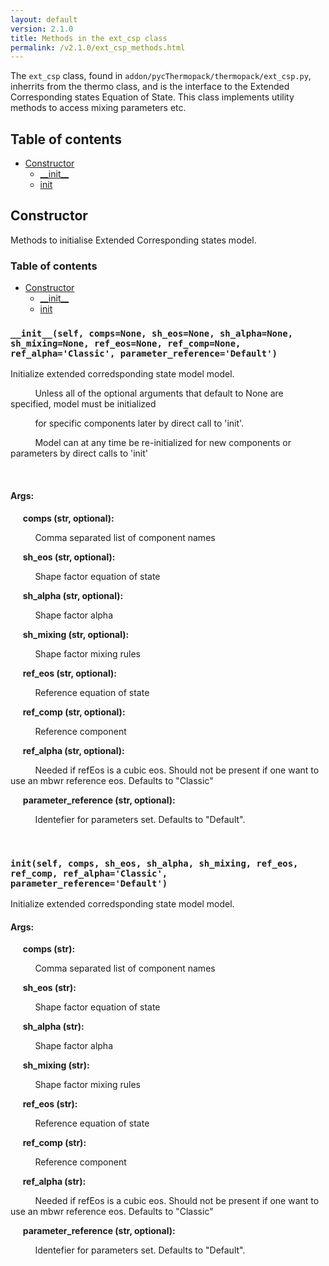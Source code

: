 ```yaml
---
layout: default
version: 2.1.0
title: Methods in the ext_csp class
permalink: /v2.1.0/ext_csp_methods.html
---
```


<!--- 
Generated at: 2023-09-28T21:06:29.071574
This is an auto-generated file, generated using the script at thermopack/addon/pyUtils/docs/markdown_from_docstrings.py
The file is created by parsing the docstrings of the methods in the 
ext_csp class. For instructions on how to use the parser routines, see the
file thermopack/addon/pyUtils/docs/markdown_from_docstrings.py--->

The `ext_csp` class, found in `addon/pycThermopack/thermopack/ext_csp.py`, inherrits from the thermo class, and  is the interface to the 
Extended Corresponding states Equation of State. This class implements utility methods to access mixing parameters etc.

## Table of contents
  * [Constructor](#constructor)
    * [\_\_init\_\_](#__init__self-compsnone-sh_eosnone-sh_alphanone-sh_mixingnone-ref_eosnone-ref_compnone-ref_alphaclassic-parameter_referencedefault)
    * [init](#initself-comps-sh_eos-sh_alpha-sh_mixing-ref_eos-ref_comp-ref_alphaclassic-parameter_referencedefault)

## Constructor

Methods to initialise Extended Corresponding states model.

### Table of contents
  * [Constructor](#constructor)
    * [\_\_init\_\_](#__init__self-compsnone-sh_eosnone-sh_alphanone-sh_mixingnone-ref_eosnone-ref_compnone-ref_alphaclassic-parameter_referencedefault)
    * [init](#initself-comps-sh_eos-sh_alpha-sh_mixing-ref_eos-ref_comp-ref_alphaclassic-parameter_referencedefault)


### `__init__(self, comps=None, sh_eos=None, sh_alpha=None, sh_mixing=None, ref_eos=None, ref_comp=None, ref_alpha='Classic', parameter_reference='Default')`
Initialize extended corredsponding state model model.

&nbsp;&nbsp;&nbsp;&nbsp; &nbsp;&nbsp;&nbsp;&nbsp; Unless all of the optional arguments that default to None are specified, model must be initialized

&nbsp;&nbsp;&nbsp;&nbsp; &nbsp;&nbsp;&nbsp;&nbsp; for specific components later by direct call to 'init'.

&nbsp;&nbsp;&nbsp;&nbsp; &nbsp;&nbsp;&nbsp;&nbsp; Model can at any time be re-initialized for new components or parameters by direct calls to 'init'

&nbsp;&nbsp;&nbsp;&nbsp; &nbsp;&nbsp;&nbsp;&nbsp; 

#### Args:

&nbsp;&nbsp;&nbsp;&nbsp; **comps (str, optional):** 

&nbsp;&nbsp;&nbsp;&nbsp; &nbsp;&nbsp;&nbsp;&nbsp;  Comma separated list of component names

&nbsp;&nbsp;&nbsp;&nbsp; **sh_eos (str, optional):** 

&nbsp;&nbsp;&nbsp;&nbsp; &nbsp;&nbsp;&nbsp;&nbsp;  Shape factor equation of state

&nbsp;&nbsp;&nbsp;&nbsp; **sh_alpha (str, optional):** 

&nbsp;&nbsp;&nbsp;&nbsp; &nbsp;&nbsp;&nbsp;&nbsp;  Shape factor alpha

&nbsp;&nbsp;&nbsp;&nbsp; **sh_mixing (str, optional):** 

&nbsp;&nbsp;&nbsp;&nbsp; &nbsp;&nbsp;&nbsp;&nbsp;  Shape factor mixing rules

&nbsp;&nbsp;&nbsp;&nbsp; **ref_eos (str, optional):** 

&nbsp;&nbsp;&nbsp;&nbsp; &nbsp;&nbsp;&nbsp;&nbsp;  Reference equation of state

&nbsp;&nbsp;&nbsp;&nbsp; **ref_comp (str, optional):** 

&nbsp;&nbsp;&nbsp;&nbsp; &nbsp;&nbsp;&nbsp;&nbsp;  Reference component

&nbsp;&nbsp;&nbsp;&nbsp; **ref_alpha (str, optional):** 

&nbsp;&nbsp;&nbsp;&nbsp; &nbsp;&nbsp;&nbsp;&nbsp;  Needed if refEos is a cubic eos. Should not be present if one want to use an mbwr reference eos. Defaults to "Classic"

&nbsp;&nbsp;&nbsp;&nbsp; **parameter_reference (str, optional):** 

&nbsp;&nbsp;&nbsp;&nbsp; &nbsp;&nbsp;&nbsp;&nbsp;  Identefier for parameters set. Defaults to "Default".

&nbsp;&nbsp;&nbsp;&nbsp; &nbsp;&nbsp;&nbsp;&nbsp; 

### `init(self, comps, sh_eos, sh_alpha, sh_mixing, ref_eos, ref_comp, ref_alpha='Classic', parameter_reference='Default')`
Initialize extended corredsponding state model model.

#### Args:

&nbsp;&nbsp;&nbsp;&nbsp; **comps (str):** 

&nbsp;&nbsp;&nbsp;&nbsp; &nbsp;&nbsp;&nbsp;&nbsp;  Comma separated list of component names

&nbsp;&nbsp;&nbsp;&nbsp; **sh_eos (str):** 

&nbsp;&nbsp;&nbsp;&nbsp; &nbsp;&nbsp;&nbsp;&nbsp;  Shape factor equation of state

&nbsp;&nbsp;&nbsp;&nbsp; **sh_alpha (str):** 

&nbsp;&nbsp;&nbsp;&nbsp; &nbsp;&nbsp;&nbsp;&nbsp;  Shape factor alpha

&nbsp;&nbsp;&nbsp;&nbsp; **sh_mixing (str):** 

&nbsp;&nbsp;&nbsp;&nbsp; &nbsp;&nbsp;&nbsp;&nbsp;  Shape factor mixing rules

&nbsp;&nbsp;&nbsp;&nbsp; **ref_eos (str):** 

&nbsp;&nbsp;&nbsp;&nbsp; &nbsp;&nbsp;&nbsp;&nbsp;  Reference equation of state

&nbsp;&nbsp;&nbsp;&nbsp; **ref_comp (str):** 

&nbsp;&nbsp;&nbsp;&nbsp; &nbsp;&nbsp;&nbsp;&nbsp;  Reference component

&nbsp;&nbsp;&nbsp;&nbsp; **ref_alpha (str):** 

&nbsp;&nbsp;&nbsp;&nbsp; &nbsp;&nbsp;&nbsp;&nbsp;  Needed if refEos is a cubic eos. Should not be present if one want to use an mbwr reference eos. Defaults to "Classic"

&nbsp;&nbsp;&nbsp;&nbsp; **parameter_reference (str, optional):** 

&nbsp;&nbsp;&nbsp;&nbsp; &nbsp;&nbsp;&nbsp;&nbsp;  Identefier for parameters set. Defaults to "Default".

&nbsp;&nbsp;&nbsp;&nbsp; &nbsp;&nbsp;&nbsp;&nbsp; 

